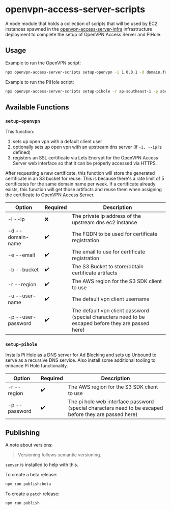 # openvpn-access-server-scripts

A node module that holds a collection of scripts that will be used by EC2 instances spawned in the [openvpn-access-server-infra](https://github.com/pejulian/openvpn-access-server-infra) infrastructure deployment to complete the setup of OpenVPN Access Server and PiHole.

## Usage

Example to run the OpenVPN script:

```bash
npx openvpn-access-server-scripts setup-openvpn -i 1.0.0.1 -d domain.foo-bar.com -e foo@bar.com -b foo-bar-bucket -r ap-southeast-1 -u user -p 123@abc
```

Example to run the PiHole script:

```bash
npx openvpn-access-server-scripts setup-pihole -r ap-southeast-1 -p abc!@123
```
## Available Functions

### `setup-openvpn`

This function:

1. sets up open vpn with a default client user
2. optionally sets up open vpn with an upstream dns server (if `-i, --ip` is defined)
3. registers an SSL certificate via Lets Encrypt for the OpenVPN Access Server web interface so that it can be properly accessed via HTTPS.

After requesting a new certificate, this function will store the generated certificate in an S3 bucket for reuse. This is because there's a rate limit of 5 certificates for the same domain name per week. If a certificate already exists, this function will get those artifacts and reuse them when assigning the certificate to OpenVPN Access Server. 

| Option             | Required           | Description                                                                                         |
| ------------------ | ------------------ | --------------------------------------------------------------------------------------------------- |
| -i --ip            | :x:                | The private ip address of the upstream dns ec2 instance                                             |
| -d --domain-name   | :heavy_check_mark: | The FQDN to be used for certificate registration                                                    |
| -e --email         | :heavy_check_mark: | The email to use for certificate registration                                                       |
| -b --bucket        | :heavy_check_mark: | The S3 Bucket to store/obtain certificate artifacts                                                 |
| -r --region        | :heavy_check_mark: | The AWS region for the S3 SDK client to use                                                         |
| -u --user-name     | :heavy_check_mark: | The default vpn client username                                                                     |
| -p --user-password | :heavy_check_mark: | The default vpn client password (special characters need to be escaped before they are passed here) |

### `setup-pihole`

Installs Pi Hole as a DNS server for Ad Blocking and sets up Unbound to serve as a recursive DNS service.
Also install some additional tooling to enhance Pi Hole functionality.

 | Option        | Required           | Description                                                                                            |
 | ------------- | ------------------ | ------------------------------------------------------------------------------------------------------ |
 | -r --region   | :heavy_check_mark: | The AWS region for the S3 SDK client to use                                                            |
 | -p --password | :heavy_check_mark: | The pi hole web interface password (special characters need to be escaped before they are passed here) |

## Publishing

A note about versions:

> Versioning follows semantic versioning. 

`semver` is installed to help with this.

To create a beta release:

```bash
npm run publish:beta
```

To create a `patch` release:

```bash
npm run publish
```